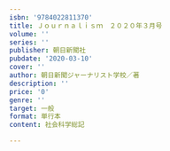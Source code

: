 ```yaml
---
isbn: '9784022811370'
title: Ｊｏｕｒｎａｌｉｓｍ　２０２０年３月号
volume: ''
series: ''
publisher: 朝日新聞社
pubdate: '2020-03-10'
cover: ''
author: 朝日新聞ジャーナリスト学校／著
description: ''
price: '0'
genre: ''
target: 一般
format: 単行本
content: 社会科学総記

---
```

